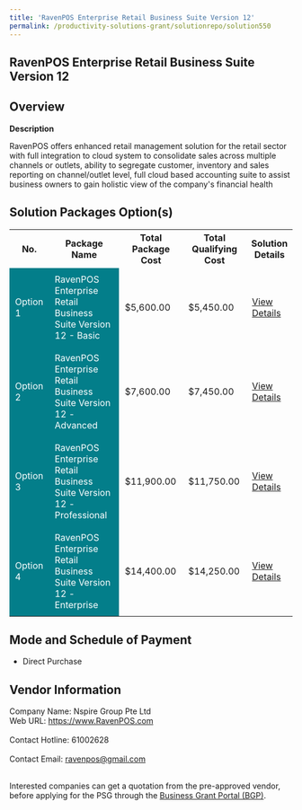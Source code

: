 ```yaml
---
title: 'RavenPOS Enterprise Retail Business Suite Version 12'
permalink: /productivity-solutions-grant/solutionrepo/solution550
---
```


## RavenPOS Enterprise Retail Business Suite Version 12

## Overview

**Description**

RavenPOS offers enhanced retail management solution for the retail sector with full integration to cloud system to consolidate sales across multiple channels or outlets, ability to segregate customer, inventory and sales reporting on channel/outlet level,  full cloud based accounting suite to assist business owners to gain holistic view of the company's financial health

## Solution Packages Option(s)

<table>
<tr>
<th><b>No.</b></th>
<th><b>Package Name</b></th>
<th><b>Total Package Cost</b></th>
<th><b>Total Qualifying Cost</b></th>
<th><b>Solution Details</b></th>
</tr>
<tr>
<td style='padding: 10px; background-color: #037E8A; color: #FFFFFF;'>Option 1</td>
<td style='padding: 10px; background-color: #037E8A; color: #FFFFFF;'>RavenPOS Enterprise Retail Business Suite Version 12 - Basic</td>
<td style='padding: 10px;'>$5,600.00</td>
<td style='padding: 10px;'>$5,450.00</td>
<td style='padding: 10px;'><a href='/images/psg/Nspire_Desensitised_Annex_3_Part_1_30_June_2022.pdf' target='_blank'>View Details</a></td>
</tr>
<tr>
<td style='padding: 10px; background-color: #037E8A; color: #FFFFFF;'>Option 2</td>
<td style='padding: 10px; background-color: #037E8A; color: #FFFFFF;'>RavenPOS Enterprise Retail Business Suite Version 12 - Advanced</td>
<td style='padding: 10px;'>$7,600.00</td>
<td style='padding: 10px;'>$7,450.00</td>
<td style='padding: 10px;'><a href='/images/psg/Nspire_Desensitised_Annex_3_Part_2_30_June_2022.pdf' target='_blank'>View Details</a></td>
</tr>
<tr>
<td style='padding: 10px; background-color: #037E8A; color: #FFFFFF;'>Option 3</td>
<td style='padding: 10px; background-color: #037E8A; color: #FFFFFF;'>RavenPOS Enterprise Retail Business Suite Version 12 - Professional</td>
<td style='padding: 10px;'>$11,900.00</td>
<td style='padding: 10px;'>$11,750.00</td>
<td style='padding: 10px;'><a href='/images/psg/Nspire_Desensitised_Annex_3_Part_3_30_June_2022.pdf' target='_blank'>View Details</a></td>
</tr>
<tr>
<td style='padding: 10px; background-color: #037E8A; color: #FFFFFF;'>Option 4</td>
<td style='padding: 10px; background-color: #037E8A; color: #FFFFFF;'>RavenPOS Enterprise Retail Business Suite Version 12 - Enterprise</td>
<td style='padding: 10px;'>$14,400.00</td>
<td style='padding: 10px;'>$14,250.00</td>
<td style='padding: 10px;'><a href='/images/psg/Nspire_Desensitised_Annex_3_Part_4_30_June_2022.pdf' target='_blank'>View Details</a></td>
</tr>
</table>

## Mode and Schedule of Payment

 - Direct Purchase

## Vendor Information

 Company Name: Nspire Group Pte Ltd<br>Web URL: https://www.RavenPOS.com <br><br>Contact Hotline: 61002628 <br><br>Contact Email: ravenpos@gmail.com <br><br>

Interested companies can get a quotation from the pre-approved vendor, before applying for the PSG through the <a href='https://www.businessgrants.gov.sg/' target='_blank' rel='noopener'>Business Grant Portal (BGP)</a>.

<script src="/jquery/resize-tables.js"></script>
